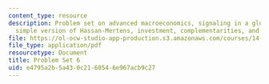 ```yaml
---
content_type: resource
description: Problem set on advanced macroeconomics, signaling in a global game, a
  simple version of Hassan-Mertens, investment, complementarities, and beliefs.
file: https://ol-ocw-studio-app-production.s3.amazonaws.com/courses/14-461-advanced-macroeconomics-i-fall-2012/e4795a2b5a430c2160546e967acb9c27_MIT14_461F12_pset6.pdf
file_type: application/pdf
resourcetype: Document
title: Problem Set 6
uid: e4795a2b-5a43-0c21-6054-6e967acb9c27
---
```

